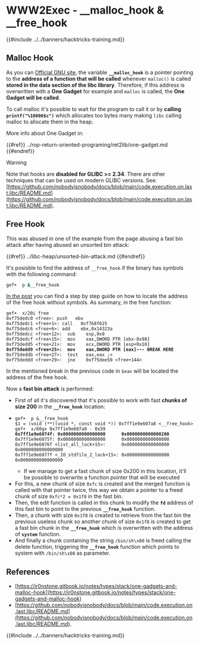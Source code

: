 # WWW2Exec - \_\_malloc_hook & \_\_free_hook

{{#include ../../banners/hacktricks-training.md}}

## **Malloc Hook**

As you can [Official GNU site](https://www.gnu.org/software/libc/manual/html_node/Hooks-for-Malloc.html), the variable **`__malloc_hook`** is a pointer pointing to the **address of a function that will be called** whenever `malloc()` is called **stored in the data section of the libc library**. Therefore, if this address is overwritten with a **One Gadget** for example and `malloc` is called, the **One Gadget will be called**.

To call malloc it's possible to wait for the program to call it or by **calling `printf("%10000$c")`** which allocates too bytes many making `libc` calling malloc to allocate them in the heap.

More info about One Gadget in:

{{#ref}}
../rop-return-oriented-programing/ret2lib/one-gadget.md
{{#endref}}

> [!WARNING]
> Note that hooks are **disabled for GLIBC >= 2.34**. There are other techniques that can be used on modern GLIBC versions. See: [https://github.com/nobodyisnobody/docs/blob/main/code.execution.on.last.libc/README.md](https://github.com/nobodyisnobody/docs/blob/main/code.execution.on.last.libc/README.md).

## Free Hook

This was abused in one of the example from the page abusing a fast bin attack after having abused an unsorted bin attack:

{{#ref}}
../libc-heap/unsorted-bin-attack.md
{{#endref}}

It's posisble to find the address of `__free_hook` if the binary has symbols with the following command:

```bash
gef➤  p &__free_hook
```

[In the post](https://guyinatuxedo.github.io/41-house_of_force/bkp16_cookbook/index.html) you can find a step by step guide on how to locate the address of the free hook without symbols. As summary, in the free function:

<pre class="language-armasm"><code class="lang-armasm">gef➤  x/20i free
0xf75dedc0 &#x3C;free>: push   ebx
0xf75dedc1 &#x3C;free+1>: call   0xf768f625
0xf75dedc6 &#x3C;free+6>: add    ebx,0x14323a
0xf75dedcc &#x3C;free+12>:  sub    esp,0x8
0xf75dedcf &#x3C;free+15>:  mov    eax,DWORD PTR [ebx-0x98]
0xf75dedd5 &#x3C;free+21>:  mov    ecx,DWORD PTR [esp+0x10]
<strong>0xf75dedd9 &#x3C;free+25>:  mov    eax,DWORD PTR [eax]--- BREAK HERE
</strong>0xf75deddb &#x3C;free+27>:  test   eax,eax ;&#x3C;
0xf75deddd &#x3C;free+29>:  jne    0xf75dee50 &#x3C;free+144>
</code></pre>

In the mentioned break in the previous code in `$eax` will be located the address of the free hook.

Now a **fast bin attack** is performed:

- First of all it's discovered that it's possible to work with fast **chunks of size 200** in the **`__free_hook`** location:
- <pre class="language-c"><code class="lang-c">gef➤  p &#x26;__free_hook
  $1 = (void (**)(void *, const void *)) 0x7ff1e9e607a8 &#x3C;__free_hook>
  gef➤  x/60gx 0x7ff1e9e607a8 - 0x59
  <strong>0x7ff1e9e6074f: 0x0000000000000000      0x0000000000000200
  </strong>0x7ff1e9e6075f: 0x0000000000000000      0x0000000000000000
  0x7ff1e9e6076f &#x3C;list_all_lock+15>:      0x0000000000000000      0x0000000000000000
  0x7ff1e9e6077f &#x3C;_IO_stdfile_2_lock+15>: 0x0000000000000000      0x0000000000000000
  </code></pre>
  - If we manage to get a fast chunk of size 0x200 in this location, it'll be possible to overwrite a function pointer that will be executed
- For this, a new chunk of size `0xfc` is created and the merged function is called with that pointer twice, this way we obtain a pointer to a freed chunk of size `0xfc*2 = 0x1f8` in the fast bin.
- Then, the edit function is called in this chunk to modify the **`fd`** address of this fast bin to point to the previous **`__free_hook`** function.
- Then, a chunk with size `0x1f8` is created to retrieve from the fast bin the previous useless chunk so another chunk of size `0x1f8` is created to get a fast bin chunk in the **`__free_hook`** which is overwritten with the address of **`system`** function.
- And finally a chunk containing the string `/bin/sh\x00` is freed calling the delete function, triggering the **`__free_hook`** function which points to system with `/bin/sh\x00` as parameter.

## References

- [https://ir0nstone.gitbook.io/notes/types/stack/one-gadgets-and-malloc-hook](https://ir0nstone.gitbook.io/notes/types/stack/one-gadgets-and-malloc-hook)
- [https://github.com/nobodyisnobody/docs/blob/main/code.execution.on.last.libc/README.md](https://github.com/nobodyisnobody/docs/blob/main/code.execution.on.last.libc/README.md).

{{#include ../../banners/hacktricks-training.md}}
